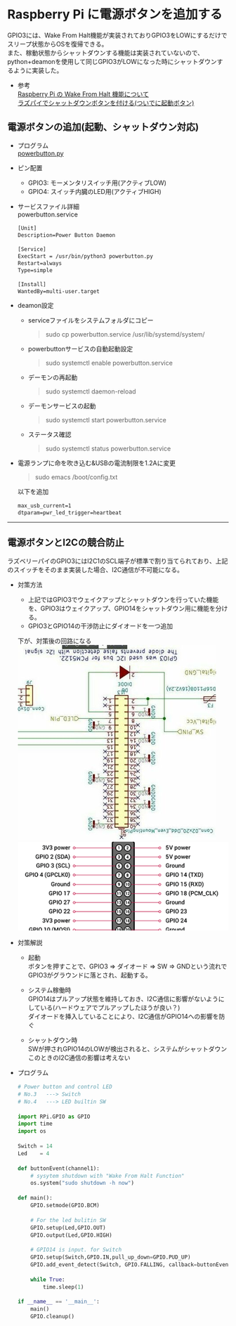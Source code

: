 # Raspberry Pi に電源ボタンを追加する

GPIO3には、Wake From Halt機能が実装されておりGPIO3をLOWにするだけでスリープ状態からOSを復帰できる。   
また、稼動状態からシャットダウンする機能は実装されていないので、python+deamonを使用して同じGPIO3がLOWになった時にシャットダウンするように実装した。
- 参考   
    [Raspberry Pi の Wake From Halt 機能について](https://blog.goo.ne.jp/nirami/e/888e66f6b7d4adee93f9c850b362787c)   
    [ラズパイでシャットダウンボタンを付ける(ついでに起動ボタン)](https://qiita.com/clses/items/e701c1cb6490751a6040)


## 電源ボタンの追加(起動、シャットダウン対応)
- プログラム   
    [powerbutton.py](./powerbutton.py)
- ピン配置   
    - GPIO3: モーメンタリスイッチ用(アクティブLOW)
    - GPIO4: スイッチ内臓のLED用(アクティブHIGH)

- サービスファイル詳細   
    powerbutton.service
    ~~~
    [Unit]
    Description=Power Button Daemon

    [Service]
    ExecStart = /usr/bin/python3 powerbutton.py
    Restart=always
    Type=simple

    [Install]
    WantedBy=multi-user.target
    ~~~

- deamon設定
    - serviceファイルをシステムフォルダにコピー   
        > sudo cp powerbutton.service /usr/lib/systemd/system/

    - powerbuttonサービスの自動起動設定
        > sudo systemctl enable powerbutton.service

    - デーモンの再起動
        > sudo systemctl daemon-reload

    - デーモンサービスの起動
        > sudo systemctl start powerbutton.service

    - ステータス確認
        > sudo systemctl status powerbutton.service

- 電源ランプに命を吹き込む&USBの電流制限を1.2Aに変更
    > sudo emacs /boot/config.txt

	以下を追加   
	~~~
	max_usb_current=1
	dtparam=pwr_led_trigger=heartbeat
	~~~

---

## 電源ボタンとI2Cの競合防止
ラズベリーパイのGPIO3にはI2C1のSCL端子が標準で割り当てられており、上記のスイッチをそのまま実装した場合、I2C通信が不可能になる。   
- 対策方法
    - 上記ではGPIO3でウェイクアップとシャットダウンを行っていた機能を、GPIO3はウェイクアップ、GPIO14をシャットダウン用に機能を分ける。
    - GPIO3とGPIO14の干渉防止にダイオードを一つ追加
 
    下が、対策後の回路になる   
    ![](./SW_with_I2C.jpg)![](./raspi-pin.png)

- 対策解説
    - 起動   
        ボタンを押すことで、GPIO3 => ダイオード => SW => GNDという流れでGPIO3がグラウンドに落とされ、起動する。

    - システム稼働時   
        GPIO14はプルアップ状態を維持しておき、I2C通信に影響がないようにしている(ハードウェアでプルアップしたほうが良い？)    
        ダイオードを挿入していることにより、I2C通信がGPIO14への影響を防ぐ

    - シャットダウン時   
        SWが押されGPIO14のLOWが検出されると、システムがシャットダウン   
        このときのI2C通信の影響は考えない
   
- プログラム
    ~~~py
    # Power button and control LED
    # No.3   ---> Switch
    # No.4   ---> LED builtin SW

    import RPi.GPIO as GPIO
    import time
    import os

    Switch = 14
    Led    = 4

    def buttonEvent(channel1):
        # sysytem shutdown with "Wake From Halt Function"
        os.system("sudo shutdown -h now")

    def main():
        GPIO.setmode(GPIO.BCM)

        # For the led bulitin SW
        GPIO.setup(Led,GPIO.OUT)
        GPIO.output(Led,GPIO.HIGH)

        # GPIO14 is input. for Switch
        GPIO.setup(Switch,GPIO.IN,pull_up_down=GPIO.PUD_UP)
        GPIO.add_event_detect(Switch, GPIO.FALLING, callback=buttonEvent, bouncetime=300) 

        while True:
            time.sleep(1)

    if __name__ == '__main__':
        main()
        GPIO.cleanup()
    ~~~